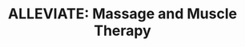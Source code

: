 ---
title: "ALLEVIATE: Massage and Muscle Therapy"
url: /quakertown/alleviate-massage-and-muscle-therapy/
shop: massage
---